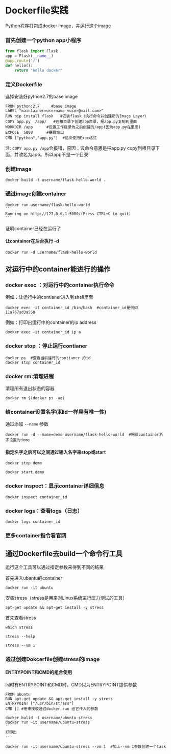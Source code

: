 # Dockerfile实践

Python程序打包成docker image，并运行这个image

### 首先创建一个python app小程序

```python
from flask import Flask
app = Flask(__name__)
@app.route('/')
def hello():
    return "hello docker"

```



### 定义Dockerfile

选择安装好python2.7的base image

```
FROM python:2.7     #base image
LABEL "maintainer=username <user@mail.com>"
RUN pip install flask   #安装flask（执行命令并创建新的Image Layer）
COPY app.py  /app/   #在根目录下创建app目录，把app.py复制到里面
WORKDIR /app      #设置工作目录为之前创建的/app(因为app.py在里面)
EXPOSE  5000      #暴露端口
CMD ["python","app.py"]  #这次使用Exec格式
```

注: `COPY app.py /app`会报错，原因：该命令意思是把app.py copy到根目录下面，并改名为app。所以app不是一个目录

### 创建image

```
docker build -t username/flask-hello-world .

```

### 通过image创建container

```
docker run username/flask-hello-world
​```
Running on http://127.0.0.1:5000/(Press CTRL+C to quit)
​```
```

证明container已经在运行了

#### 让container在后台执行  -d

```
docker run -d username/flask-hello-world
```



## 对运行中的container能进行的操作

### docker exec ：对运行中的container执行命令

例如：让运行中的contianer进入到shell里面

```
docker exec -it container_id /bin/bash  #container_id是例如11a767sd3a558
```

例如：打印出运行中的container的ip address

```
docker exec -it container_id ip a
```

### docker stop ：停止运行contianer

```
docker ps  #查看当前运行的contianer 的id
docker stop container_id
```

### docker rm:清理进程

清理所有退出状态的容器

```
docker rm $(docker ps -aq)
```

### 给container设置名字(和id一样具有唯一性)

通过添加 `--name` 参数

```
docker run -d --name=demo username/flask-hello-world  #把该container名字设置为demo
```

#### 指定名字之后可以之间通过输入名字来stop或start

```
docker stop demo
```

```
docker start demo
```

### docker inspect：显示container详细信息

```
docker inspect container_id 
```

### docker logs：查看logs（日志）

```
docker logs container_id
```



### 更多container指令看官网



## 通过Dockerfile去build一个命令行工具

运行这个工具可以通过指定参数来得到不同的结果

首先进入ubantu的container

```
docker run -it ubuntu
```

安装stress（stress是用来对Linux系统进行压力测试的工具）

```
apt-get update && apt-get install -y stress
```

 首先查看stress

```
which stress
```



```
stress --help
```



```
stress --vm 1 
```



### 通过创建Dokcerfile创建stress的image

#### ENTRYPOINT和CMD的组合使用

同时有ENTRYPOINT和CMD时，CMD只为ENTRYPOINT提供参数

```
FROM ubuntu
RUN apt-get update && apt-get install -y stress
ENTRYPOINT ["/usr/bin/stress"]
CMD [] #用来接收通过docker run 给它传入的参数
```



```
docker bulid -t username/ubuntu-stress
docker run -it username/ubuntu-stress
​```
打印出
···

docker run -it username/ubuntu-stress --vm 1  #加上--vm 1参数创建一个task



```

